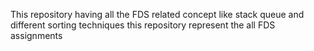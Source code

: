 This repository having all the FDS related concept like stack queue and different sorting techniques
this repository represent the all FDS assignments
